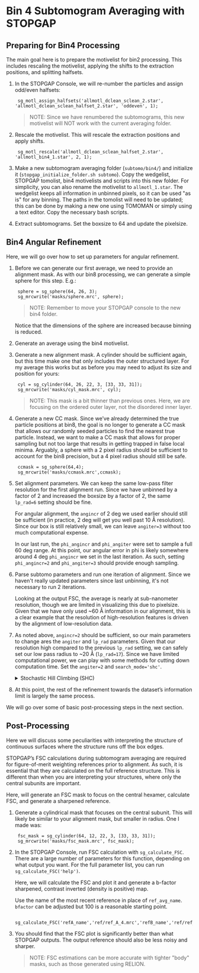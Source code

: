 # Bin 4 Subtomogram Averaging with STOPGAP

## Preparing for Bin4 Processing

The main goal here is to prepare the motivelist for bin2 processing.
This includes rescaling the motivelist, applying the shifts to the extraction positions, and splitting halfsets.

1. In the STOPGAP Console, we will re-number the particles and assign odd/even halfsets:

        sg_motl_assign_halfsets('allmotl_dclean_sclean_2.star', 'allmotl_dclean_sclean_halfset_2.star', 'oddeven', 1);

    >NOTE: Since we have renumbered the subtomograms, this new motivelist will NOT work with the current averaging folder.

2. Rescale the motivelist.
This will rescale the extraction positions and apply shifts.

        sg_motl_rescale('allmotl_dclean_sclean_halfset_2.star', 'allmotl_bin4_1.star', 2, 1);

3. Make a new subtomogram averaging folder (`subtomo/bin4/`) and initialize it (`stopgap_initialize_folder.sh subtomo`).
Copy the wedgelist, STOPGAP tomolist, bin4 motivelists and scripts into this new folder.
For simplicity, you can also rename the motivelist to `allmotl_1.star`.
The wedgelist keeps all information in unbinned pixels, so it can be used "as is" for any binning.
The paths in the tomolist will need to be updated; this can be done by making a new one using TOMOMAN or simply using a text editor.
Copy the necessary bash scripts.

5. Extract subtomograms.
Set the boxsize to 64 and update the pixelsize.

## Bin4 Angular Refinement

Here, we will go over how to set up parameters for angular refinement.

1. Before we can generate our first average, we need to provide an alignment mask.
As with our bin8 processing, we can generate a simple sphere for this step.
E.g.:

        sphere = sg_sphere(64, 26, 3);
        sg_mrcwrite('masks/sphere.mrc', sphere);
   >NOTE: Remember to move your STOPGAP console to the new bin4 folder. 

   Notice that the dimensions of the sphere are increased because binning is reduced.

2. Generate an average using the bin4 motivelist.

3. Generate a new alignment mask.
A cylinder should be sufficient again, but this time make one that only includes the outer structured layer.
For my average this works but as before you may need to adjust its size and position for yours:

        cyl = sg_cylinder(64, 26, 22, 3, [33, 33, 31]);
        sg_mrcwrite('masks/cyl_mask.mrc', cyl);

   >NOTE: This mask is a bit thinner than previous ones. Here, we are focusing on the ordered outer layer, not the disordered inner layer. 

5. Generate a new CC mask.
Since we’ve already determined the true particle positions at bin8, the goal is no longer to generate a CC mask that allows our randomly seeded particles to find the nearest true particle.
Instead, we want to make a CC mask that allows for proper sampling but not too large that results in getting trapped in false local minima.
Arguably, a sphere with a 2 pixel radius should be sufficient to account for the bin8 precision, but a 4 pixel radius should still be safe.

        ccmask = sg_sphere(64,4);
        sg_mrcwrite('masks/ccmask.mrc',ccmask);

6. Set alignment parameters.
   We can keep the same low-pass filter resolution for the first alignment run.
   Since we have unbinned by a factor of 2 and increased the boxsize by a factor of 2, the same `lp_rad=6` setting should be fine.

   For angular alignment, the `angincr` of 2 deg we used earlier should still be sufficient (in practice, 2 deg will get you well past 10 Å resolution).
   Since our box is still relatively small, we can leave `angiter=3` without too much computational expense.

   In our last run, the `phi_angincr` and `phi_angiter` were set to sample a full 60 deg range.
   At this point, our angular error in phi is likely somewhere around 4 deg `phi_angincr` we set in the last iteration.
   As such, setting `phi_angincr=2` and `phi_angiter=3` should provide enough sampling.

8. Parse subtomo parameters and run one iteration of alignment.
   Since we haven't really updated parameters since last unbinning, it's not necessary to run 2 iterations.

   Looking at the output FSC, the average is nearly at sub-nanometer resolution, though we are limited in visualizing this due to pixelsize.
   Given that we have only used ~60 Å information in our alignment, this is a clear example that the resolution of high-resolution features is driven by the alignment of low-resolution data.

9. As noted above, `angincr=2` should be sufficient, so our main parameters to change ares the `angiter` and `lp_rad` parameters.
Given that our resolution high compared to the previous `lp_rad` setting, we can safely set our low pass radius to ~20 Å (`lp_rad=17`).
Since we have limited computational power, we can play with some methods for cutting down computation time.
Set the `angiter=2` and `search_mode='shc'`.

    <details><summary>
    Stochastic Hill Climbing (SHC)</summary>
    In standard hill climbing, the goal is to sample all possible orientations (within the desired search range) and take the highest scoring orientation; i.e. to move up the hill as quickly as possible.
    SHC instead randomizes the order of search angles, scores the prior best angle, and accepts the first better-scoring orientation.
    As a result, you are still moving up the hill, but potentially not as quickly as possible.

    Even though alignments are potentially suboptimal, SHC results in an incrementally better reference more quickly, so more iterations can be done in the same amount of time.
    Low to medium resolution information, i.e. the information you are using to align, is  still well-resolved, so further iterations will still improve the overall alignment of the dataset.

   SHC also scales well with respect to resolution.
   When aligning against lower resolution data, the difference between the optimal orientation and a slightly suboptimal orientation are minimal, and the CC may not pick up on the difference.
   As you progressively align with higher resolution information, it becomes easier to score the difference between a optimal and suboptimal orientations, so the chances of finding a better solution to the prior one is lower.
   When this approaches maximum computation time, SHC essentially becomes standard hill climbing.

    >NOTE: SHC is only  useful when refining angles of particles that are close to their true orientations.
    >SHC should NEVER be used during *de novo* reference generation or finding true particle positions from oversampled starting positions.
    </details></p>

11. At this point, the rest of the refinement towards the dataset’s information limit is largely the same process.

We will go over some of basic post-processing steps in the next section.

## Post-Processing

Here we will discuss some peculiarities with interpreting the structure of continuous surfaces where the structure runs off the box edges.

STOPGAP’s FSC calculations during subtomogram averaging are required for figure-of-merit weighting references prior to alignment.
As such, it is essential that they are calculated on the full reference structure.
This is different than when you are interpreting your structures, where only the central subunits are important.

Here, will generate an FSC mask to focus on the central hexamer, calculate FSC, and generate a sharpened reference.

1. Generate a cylindrical mask that focuses on the central subunit.
This will likely be similar to your alignment mask, but smaller in radius.
One I made was:

        fsc_mask = sg_cylinder(64, 12, 22, 3, [33, 33, 31]);
        sg_mrcwrite('masks/fsc_mask.mrc', fsc_mask);

2. In the STOPGAP Console, run FSC calculation with `sg_calculate_FSC`.
   There are a large number of parameters for this function, depending on what output you want. For the full parameter list, you can run `sg_calculate_FSC('help')`.

   Here, we will calculate the FSC and plot it and generate a b-factor sharpened, contrast inverted (density is positive) map.

   Use the name of the most recent reference in place of `ref_avg_name`.
   `bfactor` can be adjusted but 100 is a reasonable starting point.

        sg_calculate_FSC('refA_name','ref/ref_A_4.mrc','refB_name','ref/ref_B_4.mrc','mask_name','masks/fsc_mask.mrc','pixelsize',5.4,'symmetry','c6','bfactor',100,'ref_avg_name','ref/filt_4.mrc','x_label',1);

4. You should find that the FSC plot is significantly better than what STOPGAP outputs.
The output reference should also be less noisy and sharper.

    >NOTE: FSC estimations can be more accurate with tighter "body" masks, such as those generated using RELION.
